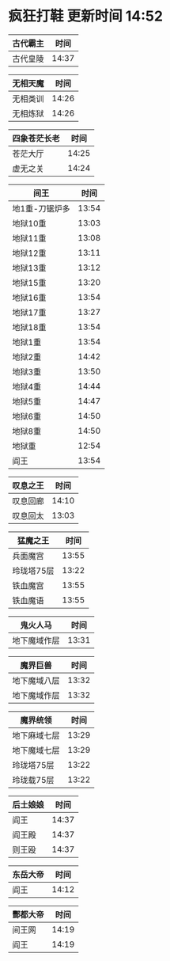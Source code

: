 # 疯狂打鞋 更新时间 14:52

| 古代霸主   | 时间    |
|--------|-------|
| 古代皇陵 | 14:37 |

| 无相天魔   | 时间    |
|--------|-------|
| 无相类训 | 14:26 |
| 无相炼狱 | 14:26 |

| 四象苍茫长老   | 时间    |
|--------|-------|
| 苍茫大厅 | 14:25 |
| 虚无之关 | 14:24 |

| 间王   | 时间    |
|--------|-------|
| 地1重-刀锯炉多 | 13:54 |
| 地狱10重 | 13:03 |
| 地狱11重 | 13:08 |
| 地狱12重 | 13:11 |
| 地狱13重 | 13:12 |
| 地狱15重 | 13:20 |
| 地狱16重 | 13:54 |
| 地狱17重 | 13:27 |
| 地狱18重 | 13:54 |
| 地狱1重 | 13:54 |
| 地狱2重 | 14:42 |
| 地狱3重 | 13:50 |
| 地狱4重 | 14:44 |
| 地狱5重 | 14:47 |
| 地狱6重 | 14:50 |
| 地狱8重 | 14:50 |
| 地狱重 | 12:54 |
| 阎王 | 13:54 |

| 叹息之王   | 时间    |
|--------|-------|
| 叹息回廊 | 14:10 |
| 叹息回太 | 13:03 |

| 猛魔之王   | 时间    |
|--------|-------|
| 兵面魔宫 | 13:55 |
| 玲珑塔75层 | 13:22 |
| 铁血魔宫 | 13:55 |
| 铁血魔语 | 13:55 |

| 鬼火人马   | 时间    |
|--------|-------|
| 地下魔域作层 | 13:31 |

| 魔界巨兽   | 时间    |
|--------|-------|
| 地下魔域八层 | 13:32 |
| 地下魔域作层 | 13:32 |

| 魔界统领   | 时间    |
|--------|-------|
| 地下麻域七层 | 13:29 |
| 地下魔域七层 | 13:29 |
| 玲珑塔75层 | 13:22 |
| 玲珑载75层 | 13:22 |

| 后土娘娘   | 时间    |
|--------|-------|
| 阎王 | 14:37 |
| 阎王殿 | 14:37 |
| 则王殴 | 14:37 |

| 东岳大帝   | 时间    |
|--------|-------|
| 阎王 | 14:12 |

| 酆都大帝   | 时间    |
|--------|-------|
| 间王网 | 14:19 |
| 阎王 | 14:19 |